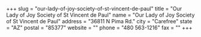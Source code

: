 +++
slug = "our-lady-of-joy-society-of-st-vincent-de-paul"
title = "Our Lady of Joy Society of St Vincent de Paul"
name = "Our Lady of Joy Society of St Vincent de Paul"
address = "36811 N Pima Rd."
city = "Carefree"
state = "AZ"
postal = "85377"
website = ""
phone = "480 563-1216"
fax = ""
+++
